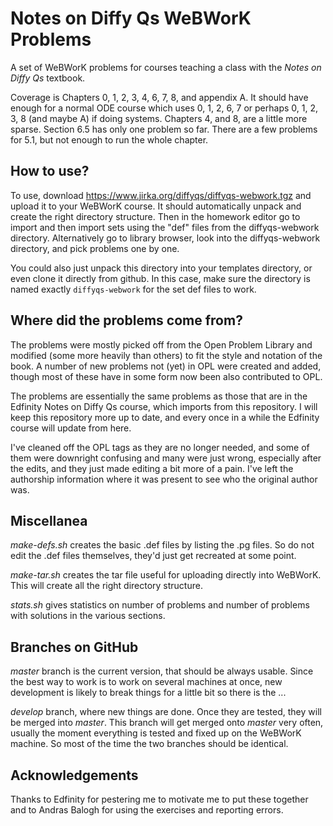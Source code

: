 # Notes on Diffy Qs WeBWorK Problems

A set of WeBWorK problems for courses teaching a class with the
*Notes on Diffy Qs* textbook.

Coverage is Chapters 0, 1, 2, 3, 4, 6, 7, 8, and appendix A.  It should have
enough for a normal ODE course which uses 0, 1, 2, 6, 7 or perhaps 0, 1, 2, 3,
8 (and maybe A) if doing systems.  Chapters 4, and 8, are a little more sparse.
Section 6.5 has only one problem so far.  There are a few problems for 5.1, but
not enough to run the whole chapter.

## How to use?

To use, download https://www.jirka.org/diffyqs/diffyqs-webwork.tgz
and upload it to your WeBWorK course.  It should automatically unpack and
create the right directory structure.  Then in the homework editor go to import
and then import sets using the "def" files from the diffyqs-webwork directory.
Alternatively go to library browser, look into the diffyqs-webwork directory,
and pick problems one by one.

You could also just unpack this directory into your templates directory, or
even clone it directly from github.  In this case, make sure the directory 
is named exactly `diffyqs-webwork` for the set def files to work.

## Where did the problems come from?

The problems were mostly picked off from the Open Problem Library and modified
(some more heavily than others) to fit the style and notation of the book.
A number of new problems not (yet) in OPL were created and added, though most
of these have in some form now been also contributed to OPL.

The problems are essentially the same problems as those that are in the
Edfinity Notes on Diffy Qs course, which imports from this repository.  I will
keep this repository more up to date, and every once in a while the Edfinity
course will update from here.

I've cleaned off the OPL tags as they are no longer needed, and some of them
were downright confusing and many were just wrong, especially after the edits,
and they just made editing a bit more of a pain.  I've left the authorship
information where it was present to see who the original author was.

## Miscellanea

*make-defs.sh* creates the basic .def files by listing the .pg files.  So do
not edit the .def files themselves, they'd just get recreated at some point.

*make-tar.sh* creates the tar file useful for uploading directly into WeBWorK.
This will create all the right directory structure.

*stats.sh* gives statistics on number of problems and number of problems with
solutions in the various sections.

## Branches on GitHub

*master* branch is the current version, that should be always usable.  Since
the best way to work is to work on several machines at once, new development is
likely to break things for a little bit so there is the ...

*develop* branch, where new things are done.  Once they are tested, they will
be merged into *master*.  This branch will get merged onto *master* very often,
usually the moment everything is tested and fixed up on the WeBWorK machine.
So most of the time the two branches should be identical.

## Acknowledgements

Thanks to Edfinity for pestering me to motivate me to put these together and
to Andras Balogh for using the exercises and reporting errors.
